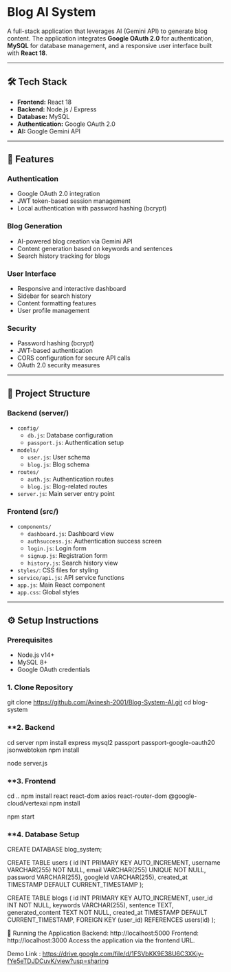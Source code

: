 # Blog AI System

A full-stack application that leverages AI (Gemini API) to generate blog content. The application integrates **Google OAuth 2.0** for authentication, **MySQL** for database management, and a responsive user interface built with **React 18**. 

---

## 🛠️ Tech Stack
- **Frontend:** React 18
- **Backend:** Node.js / Express
- **Database:** MySQL
- **Authentication:** Google OAuth 2.0
- **AI:** Google Gemini API

---

## 🚀 Features
### **Authentication**
- Google OAuth 2.0 integration
- JWT token-based session management
- Local authentication with password hashing (bcrypt)

### **Blog Generation**
- AI-powered blog creation via Gemini API
- Content generation based on keywords and sentences
- Search history tracking for blogs

### **User Interface**
- Responsive and interactive dashboard
- Sidebar for search history
- Content formatting features
- User profile management

### **Security**
- Password hashing (bcrypt)
- JWT-based authentication
- CORS configuration for secure API calls
- OAuth 2.0 security measures

---

## 📂 Project Structure
### **Backend (server/)**
- `config/`
  - `db.js`: Database configuration
  - `passport.js`: Authentication setup
- `models/`
  - `user.js`: User schema
  - `blog.js`: Blog schema
- `routes/`
  - `auth.js`: Authentication routes
  - `blog.js`: Blog-related routes
- `server.js`: Main server entry point

### **Frontend (src/)**
- `components/`
  - `dashboard.js`: Dashboard view
  - `authsuccess.js`: Authentication success screen
  - `login.js`: Login form
  - `signup.js`: Registration form
  - `history.js`: Search history view
- `styles/`: CSS files for styling
- `service/api.js`: API service functions
- `app.js`: Main React component
- `app.css`: Global styles

---

## ⚙️ Setup Instructions

### **Prerequisites**
- Node.js v14+
- MySQL 8+
- Google OAuth credentials

### **1. Clone Repository**

git clone https://github.com/Avinesh-2001/Blog-System-AI.git
cd blog-system

### **2. Backend

cd server
npm install express mysql2 passport passport-google-oauth20 jsonwebtoken
npm install

node server.js

### **3. Frontend

cd ..
npm install react react-dom axios react-router-dom @google-cloud/vertexai
npm install

npm start

### **4. Database Setup

CREATE DATABASE blog_system;

CREATE TABLE users (
    id INT PRIMARY KEY AUTO_INCREMENT,
    username VARCHAR(255) NOT NULL,
    email VARCHAR(255) UNIQUE NOT NULL,
    password VARCHAR(255),
    googleId VARCHAR(255),
    created_at TIMESTAMP DEFAULT CURRENT_TIMESTAMP
);

CREATE TABLE blogs (
    id INT PRIMARY KEY AUTO_INCREMENT,
    user_id INT NOT NULL,
    keywords VARCHAR(255),
    sentence TEXT,
    generated_content TEXT NOT NULL,
    created_at TIMESTAMP DEFAULT CURRENT_TIMESTAMP,
    FOREIGN KEY (user_id) REFERENCES users(id)
);

🔗 Running the Application
Backend: http://localhost:5000
Frontend: http://localhost:3000
Access the application via the frontend URL.

Demo Link : https://drive.google.com/file/d/1FSVbKK9E38U6C3XKiy-fYe5eTDJDCuvK/view?usp=sharing



